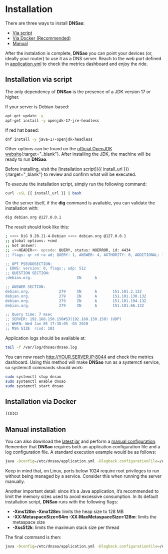 # Installation

There are three ways to install **DNSao**:

- [Via script](#installation-via-script)
- [Via Docker (Recommended)](#installation-via-docker)
- [Manual](#manual-installation)

After the instalation is complete, **DNSao** you can point your devices (or, ideally your router) to use it as a DNS server. Reach to the web port defined in [application.yml](configuration.md) to check the metrics dashboard and enjoy the ride.

## Installation via script

The only dependency of **DNSao** is the presence of a JDK version 17 or higher.

If your server is Debian-based:

```bash
apt-get update -y
apt-get install -y openjdk-17-jre-headless
```

If red hat based:

```bash
dnf install -y java-17-openjdk-headless
```

Other options can be found on the [official OpenJDK website](https://openjdk.org/install/){:target="_blank"}. After installing the JDK, the machine will be ready to run **DNSao**.

Before installing, visit the [installation script]({{ install_url }}){:target="_blank"} to review and confirm what will be executed.  

To execute the installation script, simply run the following command:

```bash
curl -sSL {{ install_url }} | bash
```

On the server itself, if the **dig** command is available, you can validate the installation with:

```bash
dig debian.org @127.0.0.1
```

The result should look like this:

```bash
; <<>> DiG 9.20.11-4-Debian <<>> debian.org @127.0.0.1
;; global options: +cmd
;; Got answer:
;; ->>HEADER<<- opcode: QUERY, status: NOERROR, id: 4434
;; flags: qr rd ra ad; QUERY: 1, ANSWER: 4, AUTHORITY: 0, ADDITIONAL: 1

;; OPT PSEUDOSECTION:
; EDNS: version: 0, flags:; udp: 512
;; QUESTION SECTION:
;debian.org.                    IN      A

;; ANSWER SECTION:
debian.org.             279     IN      A       151.101.2.132
debian.org.             279     IN      A       151.101.130.132
debian.org.             279     IN      A       151.101.194.132
debian.org.             279     IN      A       151.101.66.132

;; Query time: 7 msec
;; SERVER: 192.168.150.150#53(192.168.150.150) (UDP)
;; WHEN: Wed Jan 05 17:38:05 -03 2020
;; MSG SIZE  rcvd: 103
```

Application logs should be available at:

```bash
tail -f /var/log/dnsao/dnsao.log
```

You can now reach http://YOUR.SERVER.IP:8044 and check the metrics dashboard. Using this method will make **DNSao** run as a systemctl service, so systemctl commands should work:

```bash
sudo systemctl stop dnsao
sudo systemctl enable dnsao
sudo systemctl start dnsao
```

## Installation via Docker

TODO

## Manual installation

You can also download the [latest jar]({{latest_jar_url}}) and perform a [manual configuration](configuration.md). Remember that **DNSao** requires both an application configuration file and a log configuration file. A standard execution example would be as follows:

```bash
java -Dconfig=/etc/dnsao/application.yml -Dlogback.configurationFile=/etc/dnsao/logback.xml -jar dnsao.jar
```

Keep in mind that, on Linux, ports below 1024 require root privileges to run without being managed by a service. Consider this when running the server manually.

Another important detail: since it’s a Java application, it’s recommended to limit the memory sizes used to avoid excessive consumption. In its default installation script, **DNSao** runs with the following flags:

- **-Xms128m -Xmx128m**: limits the heap size to 128 MB  
- **-XX:MetaspaceSize=64m -XX:MaxMetaspaceSize=128m**: limits the metaspace size  
- **-Xss512k**: limits the maximum stack size per thread  

The final command is then:

```bash
java -Dconfig=/etc/dnsao/application.yml -Dlogback.configurationFile=/etc/dnsao/logback.xml -Xms128m -Xmx128m -XX:MetaspaceSize=64m -XX:MaxMetaspaceSize=128m -Xss512k  -jar /etc/dnsao/dnsao.jar
```

<div style="margin-bottom: 60px;"></div>
